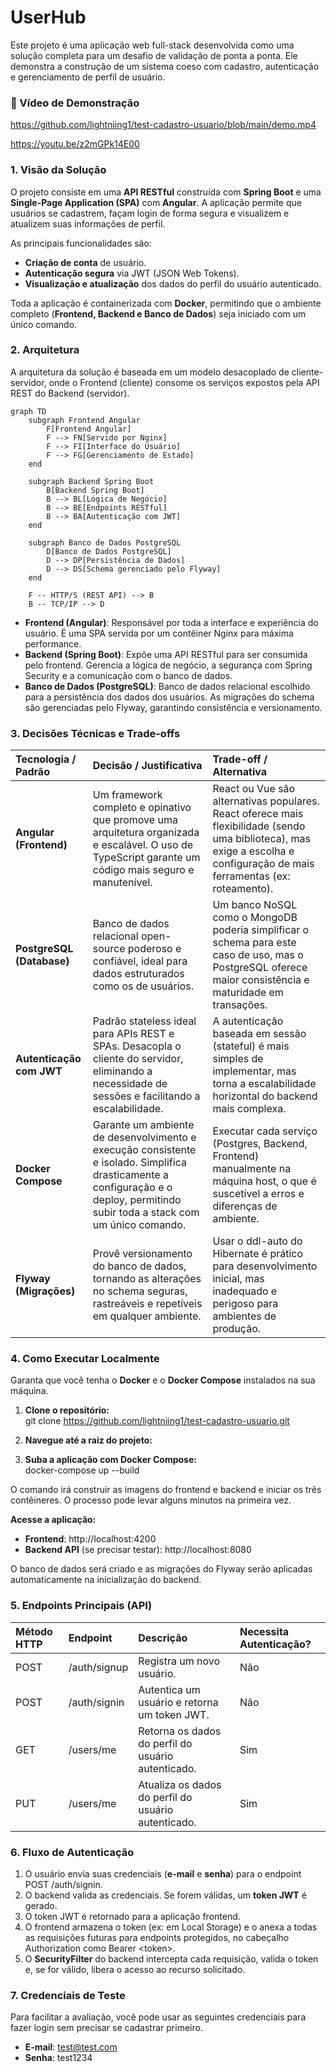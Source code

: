 # **UserHub**

Este projeto é uma aplicação web full-stack desenvolvida como uma solução completa para um desafio de validação de ponta a ponta. Ele demonstra a construção de um sistema coeso com cadastro, autenticação e gerenciamento de perfil de usuário.

### **🎥 Vídeo de Demonstração**
https://github.com/lightniing1/test-cadastro-usuario/blob/main/demo.mp4

https://youtu.be/z2mGPk14E00

### **1\. Visão da Solução**

O projeto consiste em uma **API RESTful** construída com **Spring Boot** e uma **Single-Page Application (SPA)** com **Angular**. A aplicação permite que usuários se cadastrem, façam login de forma segura e visualizem e atualizem suas informações de perfil.

As principais funcionalidades são:

* **Criação de conta** de usuário.  
* **Autenticação segura** via JWT (JSON Web Tokens).  
* **Visualização e atualização** dos dados do perfil do usuário autenticado.

Toda a aplicação é containerizada com **Docker**, permitindo que o ambiente completo (**Frontend, Backend e Banco de Dados**) seja iniciado com um único comando.

### **2\. Arquitetura**

A arquitetura da solução é baseada em um modelo desacoplado de cliente-servidor, onde o Frontend (cliente) consome os serviços expostos pela API REST do Backend (servidor).
```mermaid
graph TD
    subgraph Frontend Angular
        F[Frontend Angular]
        F --> FN[Servido por Nginx]
        F --> FI[Interface do Usuário]
        F --> FG[Gerenciamento de Estado]
    end

    subgraph Backend Spring Boot
        B[Backend Spring Boot]
        B --> BL[Lógica de Negócio]
        B --> BE[Endpoints RESTful]
        B --> BA[Autenticação com JWT]
    end

    subgraph Banco de Dados PostgreSQL
        D[Banco de Dados PostgreSQL]
        D --> DP[Persistência de Dados]
        D --> DS[Schema gerenciado pelo Flyway]
    end

    F -- HTTP/S (REST API) --> B
    B -- TCP/IP --> D
```
* **Frontend (Angular)**: Responsável por toda a interface e experiência do usuário. É uma SPA servida por um contêiner Nginx para máxima performance.  
* **Backend (Spring Boot)**: Expõe uma API RESTful para ser consumida pelo frontend. Gerencia a lógica de negócio, a segurança com Spring Security e a comunicação com o banco de dados.  
* **Banco de Dados (PostgreSQL)**: Banco de dados relacional escolhido para a persistência dos dados dos usuários. As migrações do schema são gerenciadas pelo Flyway, garantindo consistência e versionamento.

### **3\. Decisões Técnicas e Trade-offs**

| Tecnologia / Padrão | Decisão / Justificativa | Trade-off / Alternativa |
| :---- | :---- | :---- |
| **Angular (Frontend)** | Um framework completo e opinativo que promove uma arquitetura organizada e escalável. O uso de TypeScript garante um código mais seguro e manutenível. | React ou Vue são alternativas populares. React oferece mais flexibilidade (sendo uma biblioteca), mas exige a escolha e configuração de mais ferramentas (ex: roteamento). |
| **PostgreSQL (Database)** | Banco de dados relacional open-source poderoso e confiável, ideal para dados estruturados como os de usuários. | Um banco NoSQL como o MongoDB poderia simplificar o schema para este caso de uso, mas o PostgreSQL oferece maior consistência e maturidade em transações. |
| **Autenticação com JWT** | Padrão stateless ideal para APIs REST e SPAs. Desacopla o cliente do servidor, eliminando a necessidade de sessões e facilitando a escalabilidade. | A autenticação baseada em sessão (stateful) é mais simples de implementar, mas torna a escalabilidade horizontal do backend mais complexa. |
| **Docker Compose** | Garante um ambiente de desenvolvimento e execução consistente e isolado. Simplifica drasticamente a configuração e o deploy, permitindo subir toda a stack com um único comando. | Executar cada serviço (Postgres, Backend, Frontend) manualmente na máquina host, o que é suscetível a erros e diferenças de ambiente. |
| **Flyway (Migrações)** | Provê versionamento do banco de dados, tornando as alterações no schema seguras, rastreáveis e repetíveis em qualquer ambiente. | Usar o ddl-auto do Hibernate é prático para desenvolvimento inicial, mas inadequado e perigoso para ambientes de produção. |

### **4\. Como Executar Localmente**

Garanta que você tenha o **Docker** e o **Docker Compose** instalados na sua máquina.

1. **Clone o repositório:**  
   git clone https://github.com/lightniing1/test-cadastro-usuario.git

2. **Navegue até a raiz do projeto:**  

3. **Suba a aplicação com Docker Compose:**  
   docker-compose up \--build

O comando irá construir as imagens do frontend e backend e iniciar os três contêineres. O processo pode levar alguns minutos na primeira vez.

**Acesse a aplicação:**

* **Frontend**: http://localhost:4200  
* **Backend API** (se precisar testar): http://localhost:8080

O banco de dados será criado e as migrações do Flyway serão aplicadas automaticamente na inicialização do backend.

### **5\. Endpoints Principais (API)**

| Método HTTP | Endpoint | Descrição | Necessita Autenticação? |
| :---- | :---- | :---- | :---- |
| POST | /auth/signup | Registra um novo usuário. | Não |
| POST | /auth/signin | Autentica um usuário e retorna um token JWT. | Não |
| GET | /users/me | Retorna os dados do perfil do usuário autenticado. | Sim |
| PUT | /users/me | Atualiza os dados do perfil do usuário autenticado. | Sim |

### **6\. Fluxo de Autenticação**

1. O usuário envia suas credenciais (**e-mail** e **senha**) para o endpoint POST /auth/signin.  
2. O backend valida as credenciais. Se forem válidas, um **token JWT** é gerado.  
3. O token JWT é retornado para a aplicação frontend.  
4. O frontend armazena o token (ex: em Local Storage) e o anexa a todas as requisições futuras para endpoints protegidos, no cabeçalho Authorization como Bearer \<token\>.  
5. O **SecurityFilter** do backend intercepta cada requisição, valida o token e, se for válido, libera o acesso ao recurso solicitado.

### **7\. Credenciais de Teste**

Para facilitar a avaliação, você pode usar as seguintes credenciais para fazer login sem precisar se cadastrar primeiro.

* **E-mail**: test@test.com  
* **Senha**: test1234
